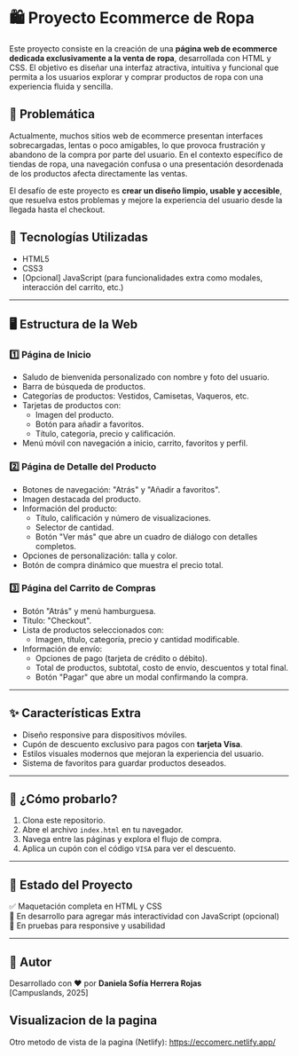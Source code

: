 # 🛍️ Proyecto Ecommerce de Ropa

Este proyecto consiste en la creación de una **página web de ecommerce dedicada exclusivamente a la venta de ropa**, desarrollada con HTML y CSS. El objetivo es diseñar una interfaz atractiva, intuitiva y funcional que permita a los usuarios explorar y comprar productos de ropa con una experiencia fluida y sencilla.

## 🎯 Problemática

Actualmente, muchos sitios web de ecommerce presentan interfaces sobrecargadas, lentas o poco amigables, lo que provoca frustración y abandono de la compra por parte del usuario. En el contexto específico de tiendas de ropa, una navegación confusa o una presentación desordenada de los productos afecta directamente las ventas.

El desafío de este proyecto es **crear un diseño limpio, usable y accesible**, que resuelva estos problemas y mejore la experiencia del usuario desde la llegada hasta el checkout.

## 🧩 Tecnologías Utilizadas

- HTML5
- CSS3
- [Opcional] JavaScript (para funcionalidades extra como modales, interacción del carrito, etc.)

---

## 🖥️ Estructura de la Web

### 1️⃣ Página de Inicio

- Saludo de bienvenida personalizado con nombre y foto del usuario.
- Barra de búsqueda de productos.
- Categorías de productos: Vestidos, Camisetas, Vaqueros, etc.
- Tarjetas de productos con:
  - Imagen del producto.
  - Botón para añadir a favoritos.
  - Título, categoría, precio y calificación.
- Menú móvil con navegación a inicio, carrito, favoritos y perfil.

### 2️⃣ Página de Detalle del Producto

- Botones de navegación: "Atrás" y "Añadir a favoritos".
- Imagen destacada del producto.
- Información del producto:
  - Título, calificación y número de visualizaciones.
  - Selector de cantidad.
  - Botón "Ver más" que abre un cuadro de diálogo con detalles completos.
- Opciones de personalización: talla y color.
- Botón de compra dinámico que muestra el precio total.

### 3️⃣ Página del Carrito de Compras

- Botón "Atrás" y menú hamburguesa.
- Título: "Checkout".
- Lista de productos seleccionados con:
  - Imagen, título, categoría, precio y cantidad modificable.
- Información de envío:
  - Opciones de pago (tarjeta de crédito o débito).
  - Total de productos, subtotal, costo de envío, descuentos y total final.
  - Botón "Pagar" que abre un modal confirmando la compra.

---

## ✨ Características Extra

- Diseño responsive para dispositivos móviles.
- Cupón de descuento exclusivo para pagos con **tarjeta Visa**.
- Estilos visuales modernos que mejoran la experiencia del usuario.
- Sistema de favoritos para guardar productos deseados.

---

## 🚀 ¿Cómo probarlo?

1. Clona este repositorio.
2. Abre el archivo `index.html` en tu navegador.
3. Navega entre las páginas y explora el flujo de compra.
4. Aplica un cupón con el código `VISA` para ver el descuento.

---

## 📌 Estado del Proyecto

✅ Maquetación completa en HTML y CSS  
🔄 En desarrollo para agregar más interactividad con JavaScript (opcional)  
🧪 En pruebas para responsive y usabilidad  

---

## 🤝 Autor

Desarrollado con ❤️ por **Daniela Sofía Herrera Rojas**  
[Campuslands, 2025]  

## Visualizacion de la pagina

Otro metodo de vista de la pagina (Netlify):
https://eccomerc.netlify.app/ 
